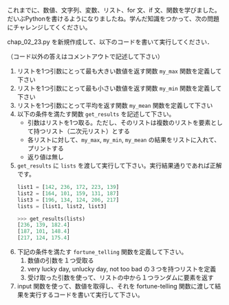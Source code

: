 これまでに、数値、文字列、変数、リスト、for 文、if 文、関数を学びました。だいぶPythonを書けるようになりましたね。学んだ知識をつかって、次の問題にチャレンジしてくください。


chap_02_23.py を新規作成して、以下のコードを書いて実行してください．

（コード以外の答えはコメントアウトで記述して下さい）

1. リストを1つ引数にとって最も大きい数値を返す関数 `my_max` 関数を定義して下さい
1. リストを1つ引数にとって最も小さい数値を返す関数 `my_min` 関数を定義して下さい
1. リストを1つ引数にとって平均を返す関数 `my_mean` 関数を定義して下さい
1. 以下の条件を満たす関数 `get_results` を記述して下さい。
    + 引数はリストを1つ取る。ただし、そのリストは複数のリストを要素として持つリスト（二次元リスト）とする
    + 各リストに対して、`my_max`, `my_min`, `my_mean` の結果をリストに入れて、プリントする
    + 返り値は無し
1. `get_results` に `lists` を渡して実行して下さい。実行結果通りであれば正解です。
    ```python
    list1 = [142, 236, 172, 223, 139]
    list2 = [164, 101, 159, 131, 187]
    list3 = [196, 134, 124, 206, 217]
    lists = [list1, list2, list3]

    >>> get_results(lists)
    [236, 139, 182.4]
    [187, 101, 148.4]
    [217, 124, 175.4]    
    ```
1. 下記の条件を満たす `fortune_telling` 関数を定義して下さい。
    1. 数値の引数を１つ受取る
    1. very lucky day, unlucky day, not too bad の３つを持つリストを定義
    1. 受け取った引数を使って、リストの中から１つランダムに要素を返す
1. input 関数を使って、数値を取得し、それを fortune-telling 関数に渡して結果を実行するコードを書いて実行して下さい。




